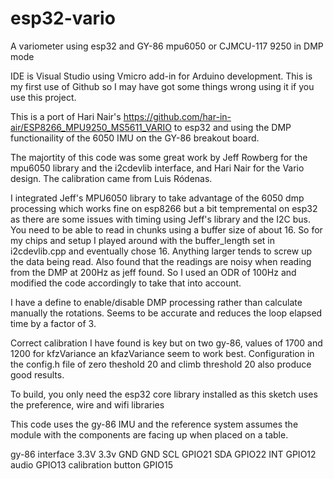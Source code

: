 # esp32-vario
A variometer using esp32 and GY-86 mpu6050 or CJMCU-117 9250 in DMP mode

IDE is Visual Studio using Vmicro add-in for Arduino development. This is my first use of Github so I may have got some things wrong using it if you use this project.

This is a port of Hari Nair's https://github.com/har-in-air/ESP8266_MPU9250_MS5611_VARIO to esp32 and using the DMP functionaility of the 6050 IMU on the GY-86 breakout board.

The majortity of this code was some great work by Jeff Rowberg for the mpu6050 library and the i2cdevlib interface, and Hari Nair for the Vario design. The calibration came from  Luis Ródenas.

I integrated Jeff's MPU6050 library to take advantage of the 6050 dmp processing which works fine on esp8266 but a bit tempremental on esp32 as there are some issues with timing using Jeff's library and the I2C bus. You need to be able to read in chunks using a buffer size of about 16. So for my chips and setup I played around with the buffer_length set in i2cdevlib.cpp and eventually chose 16. Anything larger tends to screw up the data being read. Also found that the readings are noisy when reading from the DMP at 200Hz as jeff found. So I used an ODR of 100Hz and modified the code accordingly to take that into account.

I have a define to enable/disable DMP processing rather than calculate manually the rotations. Seems to be accurate and reduces the loop elapsed time by a factor of 3. 

Correct calibration I have found is key but on two gy-86, values of 1700 and 1200 for kfzVariance an kfazVariance seem to work best. Configuration in the config.h file of zero theshold 20 and climb threshold 20 also produce good results.

To build, you only need the esp32 core library installed as this sketch uses the preference, wire and wifi libraries


This code uses the gy-86 IMU and the reference system assumes the module with the components are facing up when placed on a table.

gy-86 interface
3.3V  3.3v
GND  GND
SCL  GPIO21
SDA  GPIO22
INT  GPIO12
audio GPIO13
calibration button GPIO15
